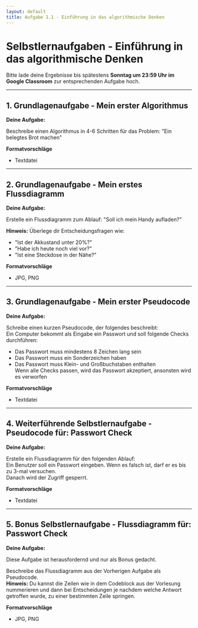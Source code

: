 ```yaml
---
layout: default
title: Aufgabe 1.1 - Einführung in das algorithmische Denken
---
```


# Selbstlernaufgaben - Einführung in das algorithmische Denken

Bitte lade deine Ergebnisse bis spätestens **Sonntag um 23:59 Uhr im Google Classroom** zur entsprechenden Aufgabe hoch.

---

## 1. Grundlagenaufgabe - Mein erster Algorithmus

**Deine Aufgabe:**

Beschreibe einen Algorithmus in 4-6 Schritten für das Problem:
"Ein belegtes Brot machen"

**Formatvorschläge**
- Textdatei

---

## 2. Grundlagenaufgabe - Mein erstes Flussdiagramm

**Deine Aufgabe:**

Erstelle ein Flussdiagramm zum Ablauf:
"Soll ich mein Handy aufladen?"

**Hinweis:**
Überlege dir Entscheidungsfragen wie:
- "Ist der Akkustand unter 20%?"
- "Habe ich heute noch viel vor?"
- "Ist eine Steckdose in der Nähe?"

**Formatvorschläge** 
- JPG, PNG

---

## 3. Grundlagenaufgabe - Mein erster Pseudocode

**Deine Aufgabe:**

Schreibe einen kurzen Pseudocode, der folgendes beschreibt:  
Ein Computer bekommt als Eingabe ein Passwort und soll folgende Checks durchführen:
- Das Passwort muss mindestens 8 Zeichen lang sein
- Das Passwort muss ein Sonderzeichen haben
- Das Passwort muss Klein- und Großbuchstaben enthalten  
Wenn alle Checks passen, wird das Passwort akzeptiert, ansonsten wird es verworfen

**Formatvorschläge**
- Textdatei

---

## 4. Weiterführende Selbstlernaufgabe - Pseudocode für: Passwort Check

**Deine Aufgabe:**

Erstelle ein Flussdiagramm für den folgenden Ablauf:  
Ein Benutzer soll ein Passwort eingeben. Wenn es falsch ist, darf er es bis zu 3-mal versuchen.  
Danach wird der Zugriff gesperrt.

**Formatvorschläge**
- Textdatei

---

## 5. Bonus Selbstlernaufgabe - Flussdiagramm für: Passwort Check

**Deine Aufgabe:**

Diese Aufgabe ist herausfordernd und nur als Bonus gedacht.

Beschreibe das Flussdiagramm aus der Vorherigen Aufgabe als Pseudocode.  
**Hinweis:** Du kannst die Zeilen wie in dem Codeblock aus der Vorlesung nummerieren und dann bei Entscheidungen je nachdem welche Antwort getroffen wurde, zu einer bestimmten Zeile springen.

**Formatvorschläge**
- JPG, PNG
